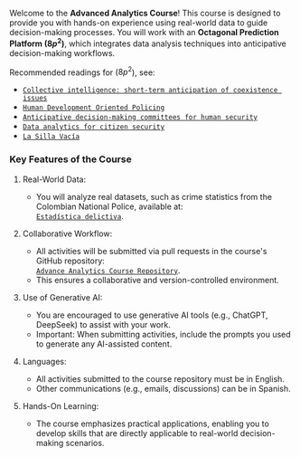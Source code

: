 Welcome to the **Advanced Analytics Course**! This course is designed to provide you with hands-on experience using real-world data to guide decision-making processes. You will work with an **Octagonal Prediction Platform ($8p^2$)**, which integrates data analysis techniques into anticipative decision-making workflows.

Recommended readings for ($8p^2$), see: 

  - [`Collective intelligence: short-term anticipation of coexistence issues`](https://www.academia.edu/65392295/Collective_intelligence_short_term_anticipation_of_coexistence_issues)
  - [`Human Development Oriented Policing`](https://grupoeditorialibañez.com/product/policia-para-el-desarrollo-humano-pdh/)
  - [`Anticipative decision-making committees for human security`](https://www.academia.edu/109755271/Comités_decisionales_anticipativos_para_la_seguridad_humana)
  - [`Data analytics for citizen security`](https://revistalogos.policia.edu.co:8443/omp/index.php/editorial/catalog/book/102) 
  - [`La Silla Vacía`](https://www.lasillavacia.com/author/cap-andres-perez-coronado/)
  
### Key Features of the Course

1. Real-World Data:  
   - You will analyze real datasets, such as crime statistics from the Colombian National Police, available at:  
     [`Estadística delictiva`](https://www.policia.gov.co/estadistica-delictiva?page=1).

2. Collaborative Workflow:  
   - All activities will be submitted via pull requests in the course's GitHub repository:  
     [`Advance Analytics Course Repository`](https://github.com/andrego50/Advanced-data-analytics-course.git).  
   - This ensures a collaborative and version-controlled environment.

3. Use of Generative AI:  
   - You are encouraged to use generative AI tools (e.g., ChatGPT, DeepSeek) to assist with your work.  
   - Important: When submitting activities, include the prompts you used to generate any AI-assisted content.

4. Languages:  
   - All activities submitted to the course repository must be in English.  
   - Other communications (e.g., emails, discussions) can be in Spanish.
   
5. Hands-On Learning:  
   - The course emphasizes practical applications, enabling you to develop skills that are directly applicable to real-world decision-making scenarios.
